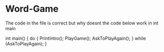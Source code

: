 # Word-Game
The code in the file is correct but why doesnt the code below work in int main

int main()
{
	do
	{
		PrintIntro();
		PlayGame();
		AskToPlayAgain();
	} 
	while (AskToPlayAgain);
}
